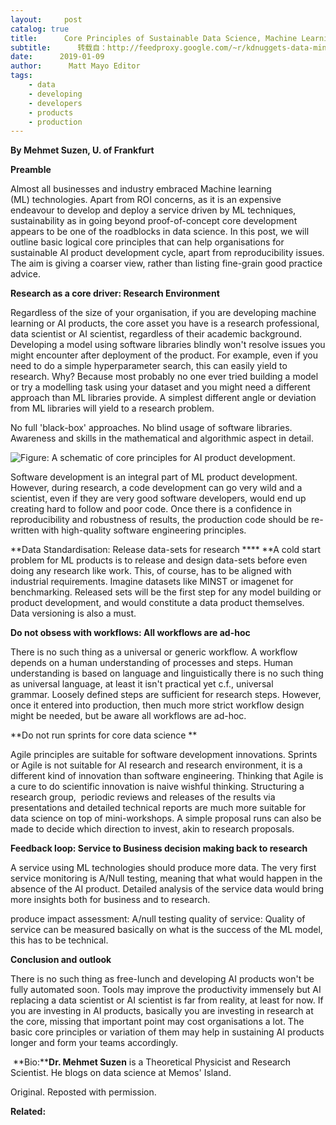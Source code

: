 ```yaml
---
layout:     post
catalog: true
title:      Core Principles of Sustainable Data Science, Machine Learning and AI Product Development： Research as a core driver
subtitle:      转载自：http://feedproxy.google.com/~r/kdnuggets-data-mining-analytics/~3/b9dYwaolGYE/core-principles-sustainable-data-science-machine-learning-ai-product-development.html
date:      2019-01-09
author:      Matt Mayo Editor
tags:
    - data
    - developing
    - developers
    - products
    - production
---
```


**By Mehmet Suzen, U. of Frankfurt**

**Preamble**

Almost all businesses and industry embraced Machine learning (ML) technologies. Apart from ROI concerns, as it is an expensive endeavour to develop and deploy a service driven by ML techniques, sustainability as in going beyond proof-of-concept core development appears to be one of the roadblocks in data science. In this post, we will outline basic logical core principles that can help organisations for sustainable AI product development cycle, apart from reproducibility issues. The aim is giving a coarser view, rather than listing fine-grain good practice advice.

**Research as a core driver: Research Environment**

Regardless of the size of your organisation, if you are developing machine learning or AI products, the core asset you have is a research professional, data scientist or AI scientist, regardless of their academic background. Developing a model using software libraries blindly won't resolve issues you might encounter after deployment of the product. For example, even if you need to do a simple hyperparameter search, this can easily yield to research. Why? Because most probably no one ever tried building a model or try a modelling task using your dataset and you might need a different approach than ML libraries provide. A simplest different angle or deviation from ML libraries will yield to a research problem.

No full 'black-box' approaches.
No blind usage of software libraries.
Awareness and skills in the mathematical and algorithmic aspect in detail.

![Figure: A schematic of core principles for AI product development.](https://3.bp.blogspot.com/-q6ldZqxXl9o/XC5iW0rAh4I/AAAAAAAAGfU/v1-s9W_hZTga3Kdn3UpCHFsDkBDltrvTwCLcBGAs/s400/ai_product_development_core_principles_msuzen.jpg)


Software development is an integral part of ML product development. However, during research, a code development can go very wild and a scientist, even if they are very good software developers, would end up creating hard to follow and poor code. Once there is a confidence in reproducibility and robustness of results, the production code should be re-written with high-quality software engineering principles.

**Data Standardisation: Release data-sets for research **** **A cold start problem for ML products is to release and design data-sets before even doing any research like work. This, of course, has to be aligned with industrial requirements. Imagine datasets like MINST or imagenet for benchmarking. Released sets will be the first step for any model building or product development, and would constitute a data product themselves. Data versioning is also a must.

**Do not obsess with workflows: All workflows are ad-hoc**

There is no such thing as a universal or generic workflow. A workflow depends on a human understanding of processes and steps. Human understanding is based on language and linguistically there is no such thing as universal language, at least it isn't practical yet c.f., universal grammar. Loosely defined steps are sufficient for research steps. However, once it entered into production, then much more strict workflow design might be needed, but be aware all workflows are ad-hoc.

**Do not run sprints for core data science **

Agile principles are suitable for software development innovations. Sprints or Agile is not suitable for AI research and research environment, it is a different kind of innovation than software engineering. Thinking that Agile is a cure to do scientific innovation is naive wishful thinking. Structuring a research group,  periodic reviews and releases of the results via presentations and detailed technical reports are much more suitable for data science on top of mini-workshops. A simple proposal runs can also be made to decide which direction to invest, akin to research proposals.

**Feedback loop: Service to Business decision making back to research**

A service using ML technologies should produce more data. The very first service monitoring is A/Null testing, meaning that what would happen in the absence of the AI product. Detailed analysis of the service data would bring more insights both for business and to research.

produce impact assessment: A/null testing
quality of service: Quality of service can be measured basically on what is the success of the ML model, this has to be technical.

**Conclusion and outlook**

There is no such thing as free-lunch and developing AI products won't be fully automated soon. Tools may improve the productivity immensely but AI replacing a data scientist or AI scientist is far from reality, at least for now. If you are investing in AI products, basically you are investing in research at the core, missing that important point may cost organisations a lot. The basic core principles or variation of them may help in sustaining AI products longer and form your teams accordingly.

 **Bio:****Dr. Mehmet Suzen** is a Theoretical Physicist and Research Scientist. He blogs on data science at Memos' Island.

Original. Reposted with permission.

**Related:**



 
